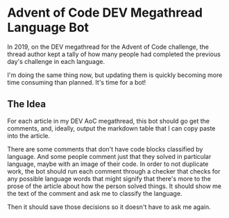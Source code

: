 # Advent of Code DEV Megathread Language Bot

In 2019, on the DEV megathread for the Advent of Code challenge, the
thread author kept a tally of how many people had completed the previous
day's challenge in each language.

I'm doing the same thing now, but updating them is quickly becoming
more time consuming than planned.  It's time for a bot!

## The Idea

For each article in my DEV AoC megathread, this bot should go get the
comments, and, ideally, output the markdown table that I can copy paste
into the article.

There are some comments that don't have code blocks classified by language.
And some people comment just that they solved in particular language,
maybe with an image of their code.  In order to not duplicate work, the
bot should run each comment through a checker that checks for any
possible language words that might signify that there's more to the
prose of the article about how the person solved things.  It should
show me the text of the comment and ask me to classify the language.

Then it should save those decisions so it doesn't have to ask me again.